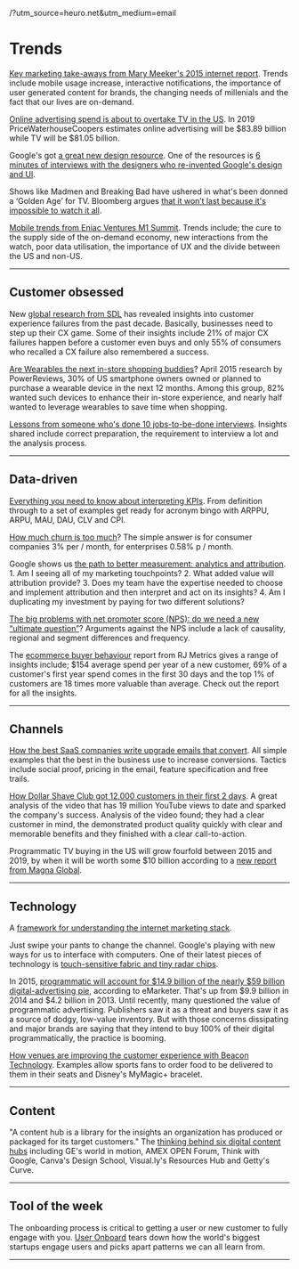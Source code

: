 /?utm_source=heuro.net&utm_medium=email

# Trends

[Key marketing take-aways from Mary Meeker's 2015 internet report][mmeeker]. Trends include mobile usage increase, interactive notifications, the importance of user generated content for brands, the changing needs of millenials and the fact that our lives are on-demand.

[mmeeker]:http://www.sailthru.com/marketing-blog/marketing-mega-trend-behind-mary-meekers-2015-report/?utm_source=heuro.net&utm_medium=email

[Online advertising spend is about to overtake TV in the US][advertising-content]. In 2019 PriceWaterhouseCoopers estimates online advertising will be $83.89 billion while TV will be $81.05 billion.

[advertising-content]:http://qz.com/418406/the-long-awaited-moment-when-online-advertising-eclipses-tv-is-near/

Google's got [a great new design resource][google-design]. One of the resources is [6 minutes of interviews with the designers who re-invented Google's design and UI][mat-design-vid].

[mat-design-vid]:http://www.google.com/design/videos/making-material-design/?utm_source=heuro.net&utm_medium=email

[google-design]:http://www.google.com/design/?utm_source=heuro.net&utm_medium=email

Shows like Madmen and Breaking Bad have ushered in what's been donned a ‘Golden Age’ for TV. Bloomberg argues [that it won’t last because it's impossible to watch it all][golden-age].

[golden-age]:http://www.bloomberg.com/news/articles/2015-05-28/tv-s-golden-age-won-t-last-because-you-re-not-watching-enough/?utm_source=heuro.net&utm_medium=email

[Mobile trends from Eniac Ventures M1 Summit][e1]. Trends include; the cure to the supply side of the on-demand economy, new interactions from the watch, poor data utilisation, the importance of UX and the divide between the US and non-US.

[e1]:https://www.cbinsights.com/blog/mobile-trends-eniac-m1-summit/?utm_source=heuro.net&utm_medium=email

***

## Customer obsessed

New [global research from SDL][cxfall] has revealed insights into customer experience failures from the past decade. Basically, businesses need to step up their CX game. Some of their insights include 21% of major CX failures happen before a customer even buys and only 55% of consumers who recalled a CX failure also remembered a success.

[cxfall]:http://www.sdl.com/ilp/cxc/rules-of-customer-experience.html/?utm_source=heuro.net&utm_medium=email

[Are Wearables the next in-store shopping buddies][wearbuddy]? April 2015 research by PowerReviews, 30% of US smartphone owners owned or planned to purchase a wearable device in the next 12 months. Among this group, 82% wanted such devices to enhance their in-store experience, and nearly half wanted to leverage wearables to save time when shopping.

[wearbuddy]:http://www.emarketer.com/Article.aspx?R=1012544/?utm_source=heuro.net&utm_medium=email

[Lessons from someone who's done 10 jobs-to-be-done interviews][jtbd-int]. Insights shared include correct preparation, the requirement to interview a lot and the analysis process.

[jtbd-int]:http://www.normative.stfi.re/100-jobs-done-interviews-heres-learned/?utm_source=heuro.net&utm_medium=email

***

## Data-driven

[Everything you need to know about interpreting KPIs][game-kois]. From definition through to a set of examples get ready for acronym bingo with ARPPU, ARPU, MAU, DAU, CLV and CPI.

[game-kois]:http://blog.gameanalytics.com/blog/everything-need-know-interpreting-kpis.html/?utm_source=heuro.net&utm_medium=email

[How much churn is too much][churn]? The simple answer is for consumer companies 3% per / month, for enterprises 0.58% p / month.

[churn]:http://www.startupcfo.ca/2015/05/how-much-churn-is-too-much/?utm_source=heuro.net&utm_medium=email

Google shows us [the path to better measurement: analytics and attribution][google-attribute]. 1. Am I seeing all of my marketing touchpoints? 2. What added value will attribution provide? 3. Does my team have the expertise needed to choose and implement attribution and then interpret and act on its insights? 4. Am I duplicating my investment by paying for two different solutions?

[google-attribute]:https://www.thinkwithgoogle.com/articles/path-to-better-measurement-analytics-attribution.html/?utm_source=heuro.net&utm_medium=email

[The big problems with net promoter score (NPS): do we need a new “ultimate question”][nps-ok]? Arguments against the NPS include a lack of causality, regional and segment differences and frequency.

[nps-ok]:http://labs.openviewpartners.com/big-problems-with-net-promoter-score/?utm_source=heuro.net&utm_medium=email

The [ecommerce buyer behaviour][ecom-buyer] report from RJ Metrics gives a range of insights include; $154 average spend per year of a new customer, 69% of a customer's first year spend comes in the first 30 days and the top 1% of customers are 18 times more valuable than average. Check out the report for all the insights.

[ecom-buyer]:https://rjmetrics.com/resources/reports/ecommerce-buyer-behavior/?utm_source=heuro.net&utm_medium=email

***

## Channels

[How the best SaaS companies write upgrade emails that convert][saas-emails]. All simple examples that the best in the business use to increase conversions. Tactics include social proof, pricing in the email, feature specification and free trails.

[saas-emails]:http://customer.io/blog/upgrade-email-templates.html/?utm_source=heuro.net&utm_medium=email

[How Dollar Shave Club got 12,000 customers in their first 2 days][dollar-customers]. A great analysis of the video that has 19 million YouTube views to date and sparked the company's success. Analysis of the video found; they had a clear customer in mind, the demonstrated product quality quickly with clear and memorable benefits and they finished with a clear call-to-action.

[dollar-customers]:https://www.linkedin.com/pulse/own-guide-great-marketing-video-dollar-shave-club-gina-bianchini/?utm_source=heuro.net&utm_medium=email

Programmatic TV buying in the US will grow fourfold between 2015 and 2019, by when it will be worth some $10 billion according to a [new report from Magna Global][programmatic].

[programmatic]:http://www.warc.com/Content/News/Programmatic_TV_to_hit_10bn.content?ID=a92f52cf-f59f-4c9a-ace4-027f1298e4fa/?utm_source=heuro.net&utm_medium=email

***

## Technology

A [framework for understanding the internet marketing stack][internet-stack].

[internet-stack]:http://www.portent.com/blog/internet-marketing/stack-overview.htm/?utm_source=heuro.net&utm_medium=email

Just swipe your pants to change the channel. Google's playing with new ways for us to interface with computers. One of their latest pieces of technology is [touch-sensitive fabric and tiny radar chips][google-touch].

[google-touch]:http://www.theverge.com/2015/5/28/8682957/touch-sensitive-fabric-and-tiny-radar-chips-hands-on-with-ataps/?utm_source=heuro.net&utm_medium=email

In 2015, [programmatic will account for $14.9 billion of the nearly $59 billion digital-advertising pie][programmatic], according to eMarketer. That's up from $9.9 billion in 2014 and $4.2 billion in 2013. Until recently, many questioned the value of programmatic advertising. Publishers saw it as a threat and buyers saw it as a source of dodgy, low-value inventory. But with those concerns dissipating and major brands are saying that they intend to buy 100% of their digital programmatically, the practice is booming.

[programmatic]:http://adage.com/article/print-edition/inside-murky-world-programmatic/298822/?utm_source=heuro.net&utm_medium=email

[How venues are improving the customer experience with Beacon Technology][beacons]. Examples allow sports fans to order food to be delivered to them in their seats and Disney's MyMagic+ bracelet.

[beacons]:https://econsultancy.com/blog/66510-amplifying-the-customer-experience/?utm_source=heuro.net&utm_medium=email

***

## Content

"A content hub is a library for the insights an organization has produced or packaged for its target customers." The [thinking behind six digital content hubs][content-hub] including GE's world in motion, AMEX OPEN Forum, Think with Google, Canva's Design School, Visual.ly's Resources Hub and Getty's Curve.

[content-hub]:https://blog.percolate.com/2015/05/the-thinking-behind-6-digital-content-hubs/?utm_source=heuro.net&utm_medium=email

***

## Tool of the week

The onboarding process is critical to getting a user or new customer to fully engage with you. [User Onboard][onboard] tears down how the world's biggest startups engage users and picks apart patterns we can all learn from.

[onboard]:https://www.useronboard.com/?utm_source=heuro.net&utm_medium=email

***